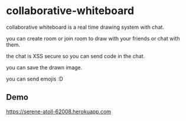 # collaborative-whiteboard
collaborative whiteboard is a real time drawing system with chat.

you can create room or join room to draw with your friends or chat with them.

the chat is XSS secure so you can send code in the chat.

you can save the drawn image.

you can send emojis :D

## Demo
https://serene-atoll-62008.herokuapp.com
